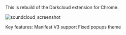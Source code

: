 This is rebuild of the Darkcloud extension for Chrome.

![soundcloud_screenshot](https://github.com/VitaliyStels/darkcloud/tree/master/images/website.png)

Key features:
Manifest V3 support
Fixed popups theme